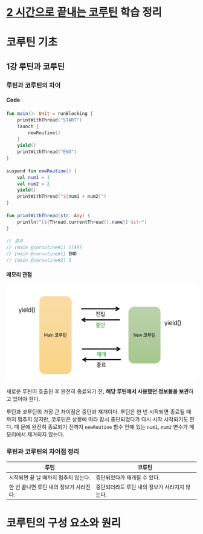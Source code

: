 # [2 시간으로 끝내는 코루틴](https://www.inflearn.com/course/2%EC%8B%9C%EA%B0%84%EC%9C%BC%EB%A1%9C-%EB%81%9D%EB%82%B4%EB%8A%94-%EC%BD%94%EB%A3%A8%ED%8B%B4) 학습 정리

# 코루틴 기초

## 1강 루틴과 코루틴

### 루틴과 코루틴의 차이

#### Code
```kotlin
fun main(): Unit = runBlocking {
    printWithThread("START")
    launch {
        newRoutine()
    }
    yield()
    printWithThread("END")
}

suspend fun newRoutine() {
    val num1 = 1
    val num2 = 2
    yield()
    printWithThread("${num1 + num2}")
}

fun printWithThread(str: Any) {
    println("[${Thread.currentThread().name}] $str")
}

// 결과
// [main @coroutine#1] START
// [main @coroutine#1] END
// [main @coroutine#2] 3
```

#### 메모리 관점

![](images/c-001.png)

새로운 루틴이 호출된 후 완전히 종료되기 전, **해당 루틴에서 사용했던 정보들을 보관**하고 있어야 한다.

루틴과 코루틴의 가장 큰 차이점은 중단과 재개이다. 루틴은 한 번 시작되면 종료될 때 까지 멈추지 않지만, 코루틴은 상황에 따라 잠시 중단되었다가 다시 시작 시작되기도 한다. 때 문에 완전히 종료되기 전까지 `newRoutine` 함수 안에 있는 `num1`, `num2` 변수가 메모리에서 제거되지 않는다.

### 루틴과 코루틴의 차이점 정리

| 루틴                      | 코루틴                        |
|-------------------------|----------------------------|
| 시작되면 끝 날 때까지 멈추지 않는다.   | 중단되었다가 재개될 수 있다.           |
| 한 번 끝나면 루틴 내의 정보가 사라진다. | 중단되더라도 루틴 내의 정보가 사라지지 않는다. |

# 코루틴의 구성 요소와 원리

